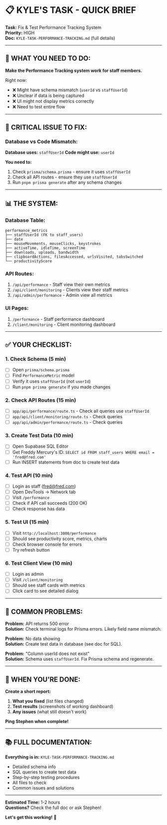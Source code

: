 # 📋 KYLE'S TASK - QUICK BRIEF

**Task:** Fix & Test Performance Tracking System  
**Priority:** HIGH  
**Doc:** `KYLE-TASK-PERFORMANCE-TRACKING.md` (full details)

---

## 🎯 WHAT YOU NEED TO DO:

**Make the Performance Tracking system work for staff members.**

Right now:
- ❌ Might have schema mismatch (`userId` vs `staffUserId`)
- ❌ Unclear if data is being captured
- ❌ UI might not display metrics correctly
- ❌ Need to test entire flow

---

## 🚨 CRITICAL ISSUE TO FIX:

### **Database vs Code Mismatch:**

**Database uses:** `staffUserId`
**Code might use:** `userId`

**You need to:**
1. Check `prisma/schema.prisma` - ensure it uses `staffUserId`
2. Check all API routes - ensure they use `staffUserId`
3. Run `pnpm prisma generate` after any schema changes

---

## 📊 THE SYSTEM:

### **Database Table:**
```
performance_metrics
├── staffUserId (FK to staff_users)
├── date
├── mouseMovements, mouseClicks, keystrokes
├── activeTime, idleTime, screenTime
├── downloads, uploads, bandwidth
├── clipboardActions, filesAccessed, urlsVisited, tabsSwitched
└── productivityScore
```

### **API Routes:**
1. `/api/performance` - Staff view their own metrics
2. `/api/client/monitoring` - Clients view their staff metrics
3. `/api/admin/performance` - Admin view all metrics

### **UI Pages:**
1. `/performance` - Staff performance dashboard
2. `/client/monitoring` - Client monitoring dashboard

---

## ✅ YOUR CHECKLIST:

### **1. Check Schema (5 min)**
- [ ] Open `prisma/schema.prisma`
- [ ] Find `PerformanceMetric` model
- [ ] Verify it uses `staffUserId` (not `userId`)
- [ ] Run `pnpm prisma generate` if you made changes

### **2. Check API Routes (15 min)**
- [ ] `app/api/performance/route.ts` - Check all queries use `staffUserId`
- [ ] `app/api/client/monitoring/route.ts` - Check queries
- [ ] `app/api/admin/performance/route.ts` - Check queries

### **3. Create Test Data (10 min)**
- [ ] Open Supabase SQL Editor
- [ ] Get Freddy Mercury's ID: `SELECT id FROM staff_users WHERE email = 'fred@fred.com'`
- [ ] Run INSERT statements from doc to create test data

### **4. Test API (10 min)**
- [ ] Login as staff (fred@fred.com)
- [ ] Open DevTools → Network tab
- [ ] Visit `/performance`
- [ ] Check if API call succeeds (200 OK)
- [ ] Check response has data

### **5. Test UI (15 min)**
- [ ] Visit `http://localhost:3000/performance`
- [ ] Should see productivity score, metrics, charts
- [ ] Check browser console for errors
- [ ] Try refresh button

### **6. Test Client View (10 min)**
- [ ] Login as admin
- [ ] Visit `/client/monitoring`
- [ ] Should see staff cards with metrics
- [ ] Click card to see detailed dialog

---

## 🐛 COMMON PROBLEMS:

**Problem:** API returns 500 error  
**Solution:** Check terminal logs for Prisma errors. Likely field name mismatch.

**Problem:** No data showing  
**Solution:** Create test data in database (see doc for SQL).

**Problem:** "Column userId does not exist"  
**Solution:** Schema uses `staffUserId`. Fix Prisma schema and regenerate.

---

## 📝 WHEN YOU'RE DONE:

**Create a short report:**

1. **What you fixed** (list files changed)
2. **Test results** (screenshots of working dashboard)
3. **Any issues** (what still doesn't work)

**Ping Stephen when complete!**

---

## 📚 FULL DOCUMENTATION:

**Everything is in:** `KYLE-TASK-PERFORMANCE-TRACKING.md`

- Detailed schema info
- SQL queries to create test data
- Step-by-step testing procedures
- All files to check
- Common issues and solutions

---

**Estimated Time:** 1-2 hours  
**Questions?** Check the full doc or ask Stephen!

**Let's get this working!** 🚀

